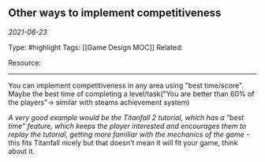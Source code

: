 ## Other ways to implement competitiveness 
*2021-06-23*

Type: #highlight 
Tags: [[Game Design MOC]]
Related: 

Resource: 

---
You can implement competitiveness in any area using "best time/score".
Maybe the best time of completing a level/task("You are better than 60% of the players"-> similar with steams achievement system)

*A very good example would be the Titanfall 2 tutorial, which has a "best time" feature, which keeps the player interested and encourages them to replay the tutorial, getting more familiar with the mechanics of the game* - this fits Titanfall nicely but that doesn't mean it will fit your game, think about it.
